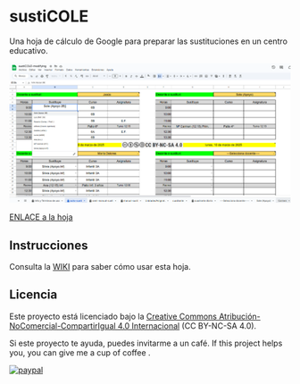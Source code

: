 # sustiCOLE
Una hoja de cálculo de Google para preparar las sustituciones en un centro educativo.

![](https://github.com/aosucas499/sustiCOLE/blob/7ce650aa473b2d3c29217f516b2255795611cf06/pictures/susticole2.png)

[ENLACE a la hoja](https://docs.google.com/spreadsheets/d/1XjptQQhdkmR34dncXOOWNBoLD4R-9_O29xz6hQI8adI/copy)

## Instrucciones
Consulta la [WIKI](https://github.com/aosucas499/sustiCOLE/wiki) para saber cómo usar esta hoja.

## Licencia  
Este proyecto está licenciado bajo la [Creative Commons Atribución-NoComercial-CompartirIgual 4.0 Internacional](https://creativecommons.org/licenses/by-nc-sa/4.0/deed.es) (CC BY-NC-SA 4.0).  

Si este proyecto te ayuda, puedes invitarme a un café.
If this project helps you,  you can give me a cup of coffee .

[![paypal](https://www.paypalobjects.com/en_US/i/btn/btn_donateCC_LG.gif)](https://www.paypal.com/donate?business=FUMT27MVTRTHJ&no_recurring=0&item_name=Proyectos+TIC+Andaluc%C3%ADa&currency_code=EUR)
